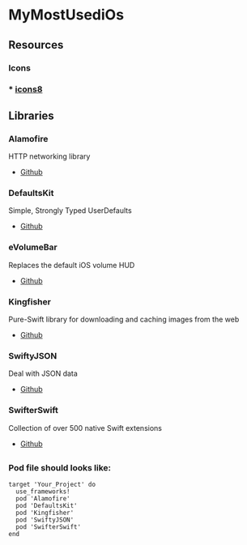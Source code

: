 # MyMostUsediOs

## Resources

### Icons

### * [icons8](https://icons8.com)

## Libraries

### Alamofire

HTTP networking library

* [Github](https://github.com/Alamofire/Alamofire)

### DefaultsKit

Simple, Strongly Typed UserDefaults

* [Github](https://github.com/nmdias/DefaultsKit)

### eVolumeBar

Replaces the default iOS volume HUD

* [Github](https://github.com/EMUR/eVolumeBar)


### Kingfisher

Pure-Swift library for downloading and caching images from the web

* [Github](https://github.com/onevcat/Kingfisher)


### SwiftyJSON

Deal with JSON data

* [Github](https://github.com/SwiftyJSON/SwiftyJSON)

### SwifterSwift

Collection of over 500 native Swift extensions

* [Github](https://github.com/SwifterSwift/SwifterSwift)

##

### Pod file should looks like:


```
target 'Your_Project' do
  use_frameworks!
  pod 'Alamofire'
  pod 'DefaultsKit'
  pod 'Kingfisher'
  pod 'SwiftyJSON'
  pod 'SwifterSwift'
end

```
